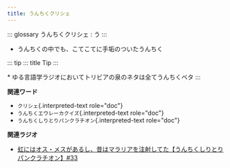 ```yaml
---
title: うんちくクリシェ
---
```


::: glossary
うんちくクリシェ : う
:::

-   うんちくの中でも、こてこてに手垢のついたうんちく

::: tip
::: title
Tip
:::

\* ゆる言語学ラジオにおいてトリビアの泉のネタは全てうんちくベタ
:::

**関連ワード**

-   `クリシェ`{.interpreted-text role="doc"}
-   `うんちくエウレーカクイズ`{.interpreted-text role="doc"}
-   `うんちくしりとりパンクラチオン`{.interpreted-text role="doc"}

**関連ラジオ**

-   [虹にはオス・メスがあるし、昔はマラリアを注射してた【うんちくしりとりパンクラチオン】#33](https://www.youtube.com/watch?v=bDVpBNIXXh4)
